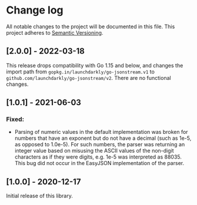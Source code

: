 # Change log

All notable changes to the project will be documented in this file. This project adheres to [Semantic Versioning](http://semver.org).

## [2.0.0] - 2022-03-18
This release drops compatibility with Go 1.15 and below, and changes the import path from `gopkg.in/launchdarkly/go-jsonstream.v1` to `github.com/launchdarkly/go-jsonstream/v2`. There are no functional changes.

## [1.0.1] - 2021-06-03
### Fixed:
- Parsing of numeric values in the default implementation was broken for numbers that have an exponent but do not have a decimal (such as 1e-5, as opposed to 1.0e-5). For such numbers, the parser was returning an integer value based on misusing the ASCII values of the non-digit characters as if they were digits, e.g. 1e-5 was interpreted as 88035. This bug did not occur in the EasyJSON implementation of the parser.

## [1.0.0] - 2020-12-17
Initial release of this library.
